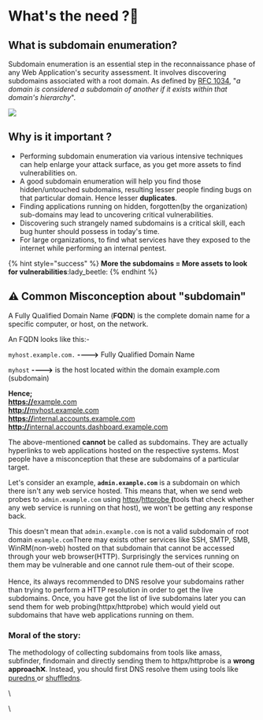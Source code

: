 # What's the need ?🤔

## **What is subdomain enumeration?**

Subdomain enumeration is an essential step in the reconnaissance phase of any Web Application's security assessment. It involves discovering subdomains associated with a root domain. As defined by [RFC 1034](https://tools.ietf.org/html/rfc1034), "_a domain is considered a subdomain of another if it exists within that domain's hierarchy_".

![](../.gitbook/assets/subdomains.png)

## Why is it important ?

* Performing subdomain enumeration via various intensive techniques can help enlarge your attack surface, as you get more assets to find vulnerabilities on.
* A good subdomain enumeration will help you find those hidden/untouched subdomains, resulting lesser people finding bugs on that particular domain. Hence lesser **duplicates**.
* Finding applications running on hidden, forgotten(by the organization) sub-domains may lead to uncovering critical vulnerabilities.
* Discovering such strangely named subdomains is a critical skill, each bug hunter should possess in today's time.
*   For large organizations, to find what services have they exposed to the internet while performing an internal pentest.



{% hint style="success" %}
**More the subdomains = More assets to look for vulnerabilities**:lady\_beetle:&#x20;
{% endhint %}

## :warning: Common Misconception about "subdomain"&#x20;

A Fully Qualified Domain Name (**FQDN**) is the complete domain name for a specific computer, or host, on the network.

An FQDN looks like this:-

`myhost.example.com.`  **---->** Fully Qualified Domain Name&#x20;

&#x20;`myhost` **---->** is the host located within the domain example.com (subdomain)



**Hence;**\
[**https://**&#x65;xample.com](https://example.com)\
[**http://**&#x6D;yhost.example.com](http://myhost.example.com)\
[**https://**&#x69;nternal.accounts.example.com  ](https://internal.accounts.example.com)\
[**http://**&#x69;nternal.accounts.dashboard.example.com](https://internal.accounts.dashboard.example.com)

The above-mentioned **cannot** be called as subdomains. They are actually hyperlinks to web applications hosted on the respective systems. Most people have a misconception that these are subdomains of a particular target.

Let's consider an example, **`admin.example.com`**  is a subdomain on which there isn't any web service hosted. This means that, when we send web probes to `admin.example.com` using [httpx](https://github.com/projectdiscovery/httpx)/[httprobe ](https://github.com/tomnomnom/httprobe)**(**&#x74;ools that check whether any web service is running on that host), we won't be getting any response back.

This doesn't mean that `admin.example.com` is not a valid subdomain of root domain `example.com`There may exists other services like SSH, SMTP, SMB, WinRM(non-web) hosted on that subdomain that cannot be accessed through your web browser(HTTP). Surprisingly the services running on them may be vulnerable and one cannot rule them-out of their scope. \
\
Hence, its always recommended to DNS resolve your subdomains rather than trying to perform a HTTP resolution in order to get the live subdomains. Once, you have got the list of live subdomains later you can send them for web probing(httpx/httprobe) which would yield out subdomains that have web applications running on them.

### **Moral of the story:**

The methodology of collecting subdomains from tools like amass, subfinder, findomain and directly sending them to httpx/httprobe is a **wrong approach**:x:. Instead, you should first DNS resolve them using tools like [puredns ](https://github.com/d3mondev/puredns)or [shuffledns](https://github.com/projectdiscovery/shuffledns).&#x20;

\


\





